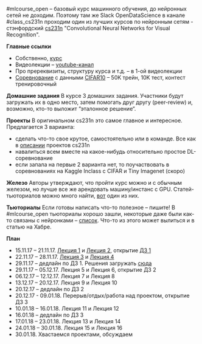 #mlcourse_open – базовый курс машинного обучения, до нейронных сетей не доходим. Поэтому там же Slack OpenDataScience в канале #class_cs231n проходим один из лучших курсов по нейронным сетям - стэнфордский [cs231n](http://cs231n.stanford.edu/) "Convolutional Neural Networks for Visual Recognition".

**Главные ссылки**
- Собственно, [курс](http://cs231n.stanford.edu/)
- Видеолекции – [youtube-канал](https://goo.gl/pcj7c8)
- Про пререквизиты, структуру курса и т.д. – в 1-ой видеолекции
- [Соревнование](https://www.kaggle.com/c/opendatascience-class-cs231n) с данными [CIFAR10](https://www.cs.toronto.edu/~kriz/cifar.html) – 50K трейн, 10K тест, контест тренировочный

**Домашние задания**
В курсе 3 домашних задания. Участники будут загружать их в одно место, затем помогать друг другу (peer-review) и, возможно, кто-то выложит “эталонное решение“.

**Проекты**
В оригинальном cs231n это самое главное и интересное.
Предлагается 3 варианта:
- сделать что-то свое крутое, самостоятельно или в команде. Все как в [описании](http://cs231n.stanford.edu/project.html) проектов cs231n
- навалиться всем вместе на какое-нибудь относительно простое DL-соревнование
- если запала на первые 2 варианта нет, то поучаствовать в соревнованиях на Kaggle Inclass с CIFAR и Tiny Imagenet (скоро)

**Железо**
Авторы утверждают, что пройти курс можно и с обычным железом, но лучше все же арендовать машину/инстанс с GPU. Статей-тьюториалов можно много найти, [вот](https://habrahabr.ru/post/341446/) один из них.

**Тьюториалы**
Если готовы написать что-то полезное – пишите! В #mlcourse_open тьюториалы хорошо зашли, некоторые даже были как-то связаны с нейронками – [список](https://goo.gl/fw3XHj). Что-то из этого может вылиться и в статью на Хабре.

**План**
- 15.11.17 – 21.11.17. [Лекция 1](https://www.youtube.com/watch?v=vT1JzLTH4G4&list=PL3FW7Lu3i5JvHM8ljYj-zLfQRF3EO8sYv) и [Лекция 2](https://www.youtube.com/watch?v=OoUX-nOEjG0&list=PL3FW7Lu3i5JvHM8ljYj-zLfQRF3EO8sYv&index=2), открытие [ДЗ 1](http://cs231n.github.io/assignments2017/assignment1/)
- 22.11.17 – 28.11.17. [Лекция 3](https://www.youtube.com/watch?v=h7iBpEHGVNc&list=PL3FW7Lu3i5JvHM8ljYj-zLfQRF3EO8sYv&index=3) и [Лекция 4](https://www.youtube.com/watch?v=h7iBpEHGVNc&list=PL3FW7Lu3i5JvHM8ljYj-zLfQRF3EO8sYv&index=3)
- 29.11.17 – дедлайн по ДЗ 1. Решения загружать [сюда](https://goo.gl/jHbRCm)
- 29.11.17 – 05.12.17. Лекция 5 и Лекция 6, открытие ДЗ 2
- 06.12.17 – 12.12.17. Лекция 7 и Лекция 8
- 13.12.17 – 20.12.17. Лекция 9 и Лекция 10
- 20.12.17 – дедлайн по ДЗ 2
- 20.12.17 - 09.01.18. Перерыв/отдых/работа над проектом, открытие ДЗ 3
- 10.01.18 – 16.01.18. Лекция 11 и Лекция 12
- 16.01.18 – дедлайн по ДЗ 3
- 17.01.18 – 23.01.18. Лекция 13 и Лекция 14
- 24.01.18 – 30.01.18. Лекция 15 и Лекция 16
- 30.01.18. Хвастаемся проектами, обсуждаем
